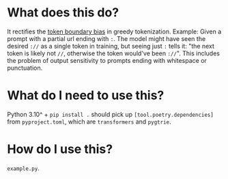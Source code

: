 # What does this do?

It rectifies the [token boundary bias](https://towardsdatascience.com/the-art-of-prompt-design-prompt-boundaries-and-token-healing-3b2448b0be38) in greedy tokenization.
Example: Given a prompt with a partial url ending with `:`. The model might have seen the desired `://` as a single token in training, but seeing just `:` tells it: "the next token is likely not `//`, otherwise the token would've been `://`".
This includes the problem of output sensitivity to prompts ending with whitespace or punctuation.

# What do I need to use this?

Python 3.10^ + `pip install .` should pick up `[tool.poetry.dependencies]` from `pyproject.toml`, which are `transformers` and `pygtrie`.

# How do I use this?
`example.py`.

